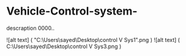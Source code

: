 # Vehicle-Control-system-
descraption 0000..

![alt text] ( "C:\Users\sayed\Desktop\control V Sys1".png )
![alt text] ( C:\Users\sayed\Desktop\control V Sys3.png )
